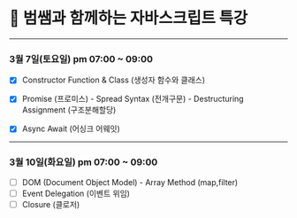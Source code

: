 
# 🐯 범쌤과 함께하는 자바스크립트 특강 

---


### 3월 7일(토요일) pm 07:00 ~ 09:00
- [x] Constructor Function & Class (생성자 함수와 클래스)
- [x] Promise (프로미스)
      - Spread Syntax (전개구문)
      - Destructuring Assignment (구조분해할당)
- [x] Async Await (어싱크 어웨잇)




---

### 3월 10일(화요일) pm 07:00 ~ 09:00
- [ ] DOM (Document Object Model)
      - Array Method (map,filter)
- [ ] Event Delegation (이벤트 위임)
- [ ] Closure (클로저)